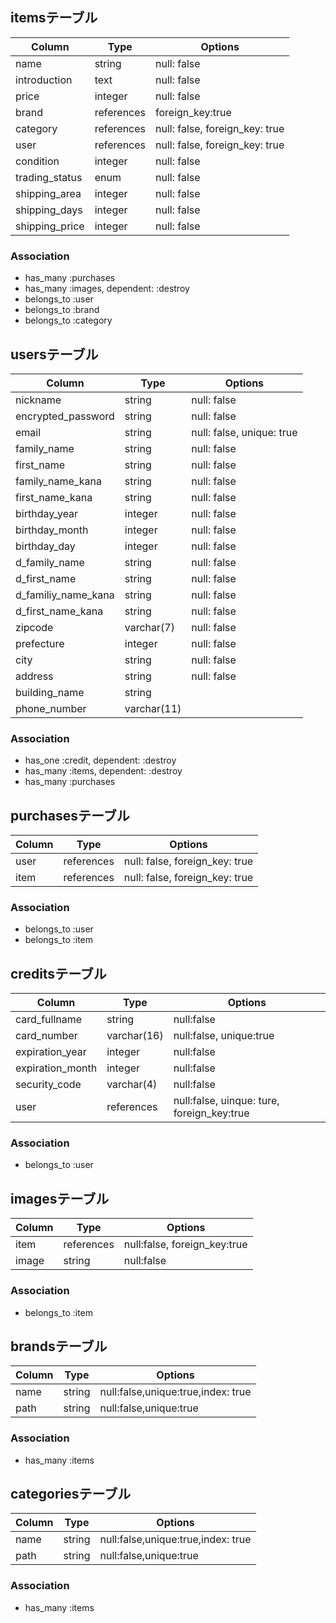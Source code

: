 ## itemsテーブル
|Column|Type|Options|
|------|----|-------|
|name|string|null: false|
|introduction|text|null: false|
|price|integer|null: false|
|brand|references|foreign_key:true|
|category|references|null: false, foreign_key: true|
|user|references|null: false, foreign_key: true|
|condition|integer|null: false|
|trading_status|enum|null: false|
|shipping_area|integer|null: false|
|shipping_days|integer|null: false|
|shipping_price|integer|null: false|
### Association
- has_many :purchases
- has_many :images, dependent: :destroy
- belongs_to :user
- belongs_to :brand
- belongs_to :category

## usersテーブル
|Column|Type|Options|
|------|----|-------|
|nickname|string|null: false|
|encrypted_password|string|null: false|
|email|string|null: false, unique: true|
|family_name|string|null: false|
|first_name|string|null: false|
|family_name_kana|string|null: false|
|first_name_kana|string|null: false|
|birthday_year|integer|null: false|
|birthday_month|integer|null: false|
|birthday_day|integer|null: false|
|d_family_name|string|null: false|
|d_first_name|string|null: false|
|d_familiy_name_kana|string|null: false|
|d_first_name_kana|string|null: false|
|zipcode|varchar(7)|null: false|
|prefecture|integer|null: false|
|city|string|null: false|
|address|string|null: false|
|building_name|string||
|phone_number|varchar(11)||
### Association
- has_one :credit, dependent: :destroy
- has_many :items, dependent: :destroy
- has_many :purchases

## purchasesテーブル
|Column|Type|Options|
|------|----|-------|
|user|references|null: false, foreign_key: true|
|item|references|null: false, foreign_key: true|
### Association
- belongs_to :user
- belongs_to :item

## creditsテーブル
|Column|Type|Options|
|------|----|-------|
|card_fullname|string|null:false|
|card_number|varchar(16)|null:false, unique:true|
|expiration_year|integer|null:false|
|expiration_month|integer|null:false|
|security_code|varchar(4)|null:false|
|user|references|null:false, uinque: ture, foreign_key:true|
### Association
- belongs_to :user

## imagesテーブル
|Column|Type|Options|
|------|----|-------|
|item|references|null:false, foreign_key:true|
|image|string|null:false|
### Association
- belongs_to :item

## brandsテーブル
|Column|Type|Options|
|------|----|-------|
|name|string|null:false,unique:true,index: true|
|path|string|null:false,unique:true|
### Association
- has_many :items

## categoriesテーブル
|Column|Type|Options|
|------|----|-------|
|name|string|null:false,unique:true,index: true|
|path|string|null:false,unique:true|
### Association
- has_many :items

